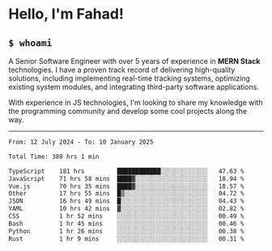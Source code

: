 <h1>Hello, I'm Fahad!</h1>

<h2><code>$ whoami</code></h2>

A Senior Software Engineer with over 5 years of experience in **MERN Stack** technologies. I have a proven track record of delivering high-quality solutions, including implementing real-time tracking systems, optimizing existing system modules, and integrating third-party software applications.

With experience in JS technologies, I'm looking to share my knowledge with the programming community and develop some cool projects along the way.

---

<!--START_SECTION:waka-->

```txt
From: 12 July 2024 - To: 10 January 2025

Total Time: 380 hrs 1 min

TypeScript    181 hrs         ████████████░░░░░░░░░░░░░   47.63 %
JavaScript    71 hrs 58 mins  ████▓░░░░░░░░░░░░░░░░░░░░   18.94 %
Vue.js        70 hrs 35 mins  ████▓░░░░░░░░░░░░░░░░░░░░   18.57 %
Other         17 hrs 55 mins  █▒░░░░░░░░░░░░░░░░░░░░░░░   04.72 %
JSON          16 hrs 49 mins  █░░░░░░░░░░░░░░░░░░░░░░░░   04.43 %
YAML          10 hrs 42 mins  ▓░░░░░░░░░░░░░░░░░░░░░░░░   02.82 %
CSS           1 hr 52 mins    ░░░░░░░░░░░░░░░░░░░░░░░░░   00.49 %
Bash          1 hr 45 mins    ░░░░░░░░░░░░░░░░░░░░░░░░░   00.46 %
Python        1 hr 26 mins    ░░░░░░░░░░░░░░░░░░░░░░░░░   00.38 %
Rust          1 hr 9 mins     ░░░░░░░░░░░░░░░░░░░░░░░░░   00.31 %
```

<!--END_SECTION:waka-->

<!--
**heyFahad/heyFahad** is a ✨ _special_ ✨ repository because its `README.md` (this file) appears on your GitHub profile.

Here are some ideas to get you started:

- 🔭 I’m currently working on ...
- 🌱 I’m currently learning ...
- 👯 I’m looking to collaborate on ...
- 🤔 I’m looking for help with ...
- 💬 Ask me about ...
- 📫 How to reach me: ...
- 😄 Pronouns: ...
- ⚡ Fun fact: ...
-->

